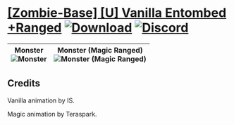# [\[Zombie-Base\] \[U\] Vanilla Entombed +Ranged](https://github.com/Klokinator/FE-Repo/tree/main/Battle%20Animations/Monsters%20-%20Basic%20Types/%5BZombie-Base%5D%20%5BU%5D%20Vanilla%20Entombed%20%2BRanged) [![Download](https://img.shields.io/badge/Download--red?style=social&logo=github)](https://minhaskamal.github.io/DownGit/#/home?url=https://github.com/Klokinator/FE-Repo/tree/main/Battle%20Animations/Monsters%20-%20Basic%20Types/%5BZombie-Base%5D%20%5BU%5D%20Vanilla%20Entombed%20%2BRanged) [![Discord](https://img.shields.io/badge/Discord--blue?style=social&logo=discord)](https://discord.gg/C7VNGnyTPA)

| <b>Monster</b><br/><img alt="Monster" src="https://raw.githubusercontent.com/Klokinator/FE-Repo/main/Battle%20Animations/Monsters%20-%20Basic%20Types/%5BZombie-Base%5D%20%5BU%5D%20Vanilla%20Entombed%20+Ranged/8.%20Monster/Monster.gif"/> | <b>Monster (Magic Ranged)</b><br/><img alt="Monster (Magic Ranged)" src="https://raw.githubusercontent.com/Klokinator/FE-Repo/main/Battle%20Animations/Monsters%20-%20Basic%20Types/%5BZombie-Base%5D%20%5BU%5D%20Vanilla%20Entombed%20+Ranged/8.%20Monster%20(Magic%20Ranged)/Monster.gif"/> |
| :---: | :---: |

## Credits

Vanilla animation by IS.

Magic animation by Teraspark.

